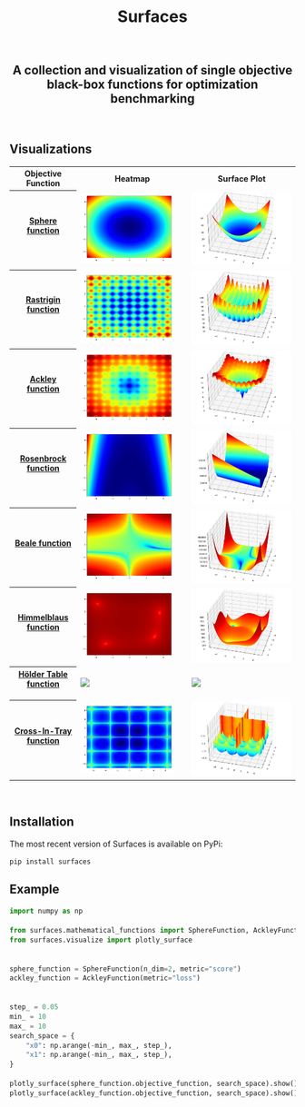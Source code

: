 <H1 align="center">
    Surfaces
</H1>

<br>

<H2 align="center">
    A collection and visualization of single objective black-box functions for optimization benchmarking
</H2>


<br>

## Visualizations

<table style="width:100%">
  <tr>
    <th> <b>Objective Function</b> </th>
    <th> <b>Heatmap</b> </th> 
    <th> <b>Surface Plot</b> </th>
  </tr>
  <tr>
    <th> <ins>Sphere function</ins> <br><br>  </th>
    <td> <img src="./doc/images/sphere_function_heatmap.jpg" width="90%"> </td>
    <td> <img src="./doc/images/sphere_function_surface.jpg" width="100%"> </td>
  </tr>
  <tr>
    <th> <ins>Rastrigin function</ins> <br><br> </th>
    <td> <img src="./doc/images/rastrigin_function_heatmap.jpg" width="90%"> </td>
    <td> <img src="./doc/images/rastrigin_function_surface.jpg" width="100%"> </td>
  </tr>
  <tr>
    <th> <ins>Ackley function</ins> <br><br> </th>
    <td> <img src="./doc/images/ackley_function_heatmap.jpg" width="90%"> </td>
    <td> <img src="./doc/images/ackley_function_surface.jpg" width="100%"> </td>
  </tr>
  <tr>
    <th> <ins>Rosenbrock function</ins> <br><br> </th>
    <td> <img src="./doc/images/rosenbrock_function_heatmap.jpg" width="90%"> </td>
    <td> <img src="./doc/images/rosenbrock_function_surface.jpg" width="100%"> </td>
  </tr>
  <tr>
    <th> <ins>Beale function</ins> <br><br> </th>
    <td> <img src="./doc/images/beale_function_heatmap.jpg" width="90%"> </td>
    <td> <img src="./doc/images/beale_function_surface.jpg" width="100%"> </td>
  </tr>
  <tr>
    <th> <ins>Himmelblaus function</ins> <br><br> </th>
    <td> <img src="./doc/images/himmelblaus_function_heatmap.jpg" width="90%"> </td>
    <td> <img src="./doc/images/himmelblaus_function_surface.jpg" width="100%"> </td>
  </tr>
  <tr>
    <th> <ins>Hölder Table function</ins> <br><br> </th>
    <td> <img src="./doc/images/hölder_table_function_heatmap.jpg" width="90%"> </td>
    <td> <img src="./doc/images/hölder_table_function_surface.jpg" width="100%"> </td>
  </tr>
  <tr>
    <th> <ins>Cross-In-Tray function</ins> <br><br> </th>
    <td> <img src="./doc/images/cross_in_tray_function_heatmap.jpg" width="90%"> </td>
    <td> <img src="./doc/images/cross_in_tray_function_surface.jpg" width="100%"> </td>
  </tr>
</table>




<br>

## Installation

The most recent version of Surfaces is available on PyPi:

```console
pip install surfaces
```

## Example
```python
import numpy as np

from surfaces.mathematical_functions import SphereFunction, AckleyFunction
from surfaces.visualize import plotly_surface


sphere_function = SphereFunction(n_dim=2, metric="score")
ackley_function = AckleyFunction(metric="loss")


step_ = 0.05
min_ = 10
max_ = 10
search_space = {
    "x0": np.arange(-min_, max_, step_),
    "x1": np.arange(-min_, max_, step_),
}

plotly_surface(sphere_function.objective_function, search_space).show()
plotly_surface(ackley_function.objective_function, search_space).show()
```

